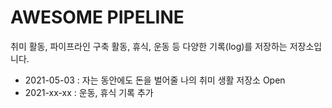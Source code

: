 # AWESOME PIPELINE

취미 활동, 파이프라인 구축 활동, 휴식, 운동 등 다양한 기록(log)를 저장하는 저장소입니다.

- 2021-05-03 : 자는 동안에도 돈을 벌어줄 나의 취미 생활 저장소 Open
- 2021-xx-xx : 운동, 휴식 기록 추가